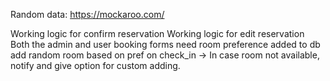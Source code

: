 Random data:
https://mockaroo.com/

Working logic for confirm reservation
Working logic for edit reservation
Both the admin and user booking forms need room preference added to db
add random room based on pref on check_in -> In case room not available, notify and give option for custom adding.
